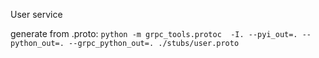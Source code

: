 User service

generate from .proto:
`python -m grpc_tools.protoc  -I. --pyi_out=. --python_out=. --grpc_python_out=. ./stubs/user.proto`
